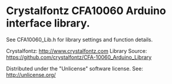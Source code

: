 # Crystalfontz CFA10060 Arduino interface library.

See CFA10060_Lib.h for library settings and function details.

Crystalfontz: http://www.crystalfontz.com
Library Source: https://github.com/crystalfontz/CFA-10060_Arduino_Library

Distributed under the "Unlicense" software license.
See: http://unlicense.org/


